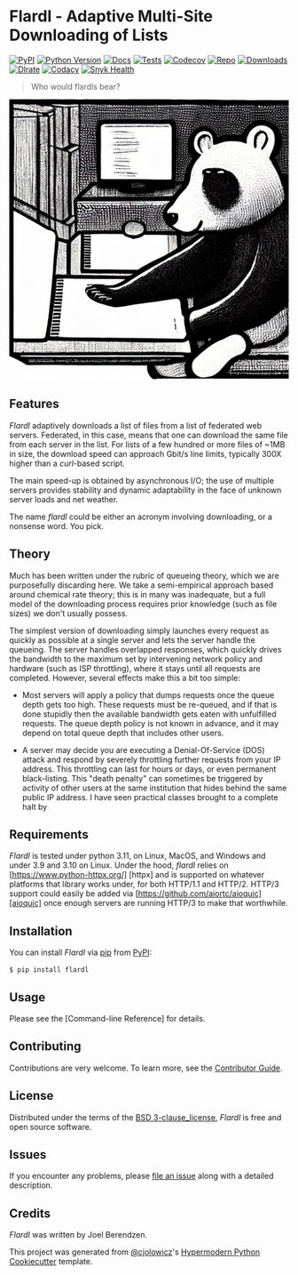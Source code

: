 # Flardl - Adaptive Multi-Site Downloading of Lists

[![PyPI](https://img.shields.io/pypi/v/flardl.svg)][pypi status]
[![Python Version](https://img.shields.io/pypi/pyversions/flardl)][pypi status]
[![Docs](https://img.shields.io/readthedocs/flardl/latest.svg?label=Read%20the%20Docs)][read the docs]
[![Tests](https://github.com/hydrationdynamics/flardl/workflows/Tests/badge.svg)][tests]
[![Codecov](https://codecov.io/gh/hydrationdynamics/flardl/branch/main/graph/badge.svg)][codecov]
[![Repo](https://img.shields.io/github/last-commit/hydrationdynamics/flardl)][repo]
[![Downloads](https://pepy.tech/badge/flardl)][downloads]
[![Dlrate](https://img.shields.io/pypi/dm/flardl)][dlrate]
[![Codacy](https://app.codacy.com/project/badge/Grade/5d86ff69c31d4f8d98ace806a21270dd)][codacy]
[![Snyk Health](https://snyk.io/advisor/python/flardl/badge.svg)][snyk]

[pypi status]: https://pypi.org/project/flardl/
[read the docs]: https://flardl.readthedocs.io/
[tests]: https://github.com/hydrationdynamics/flardl/actions?workflow=Tests
[codecov]: https://app.codecov.io/gh/hydrationdynamics/flardl
[repo]: https://github.com/hydrationdynamics/flardl
[downloads]: https://pepy.tech/project/flardl
[dlrate]: https://github.com/hydrationdynamics/flardl
[codacy]: https://www.codacy.com/gh/hydrationdynamics/flardl?utm_source=github.com&utm_medium=referral&utm_content=hydrationdynamics/zeigen&utm_campaign=Badge_Grade
[snyk]: https://snyk.io/advisor/python/flardl

> Who would flardls bear?

[![logo](https://raw.githubusercontent.com/hydrationdynamics/flardl/main/docs/_static/flardl_bear.png)][logo license]

[logo license]: https://raw.githubusercontent.com/hydrationdynamics/flardl/main/LICENSE.logo.txt

## Features

_Flardl_ adaptively downloads a list of files from a list of federated web servers.
Federated, in this case, means that one can download the same file from each server
in the list. For lists of a few hundred or more files of ~1MB in size, the download speed can
approach Gbit/s line limits, typically 300X higher than a _curl_-based script.

The main speed-up is obtained by asynchronous I/O; the use of multiple servers
provides stability and dynamic adaptability in the face of unknown server loads
and net weather.

The name _flardl_ could be either an acronym involving downloading, or a
nonsense word. You pick.

## Theory

Much has been written under the rubric of queueing theory, which we are purposefully discarding here.
We take a semi-empirical approach based around chemical rate theory; this is in many was inadequate,
but a full model of the downloading process requires prior knowledge (such as file sizes) we don't
usually possess.

The simplest version of downloading simply launches every request as quickly as possible at a
single server and lets
the server handle the queueing. The server handles overlapped responses, which quickly drives the
bandwidth to the maximum set by intervening network policy and hardware (such as ISP throttling),
where it stays until all requests are completed. However, several effects make this a bit too
simple:

- Most servers will apply a policy that dumps requests once the queue depth gets too high.
  These requests must be re-queued, and if that is done stupidly then the available
  bandwidth gets eaten with unfulfilled requests. The queue depth policy is not known
  in advance, and it may depend on total queue depth that includes other users.

- A server may decide you are executing a Denial-Of-Service (DOS) attack and respond by
  severely throttling further requests from your IP address. This throttling can last
  for hours or days, or even permanent black-listing. This "death penalty" can sometimes
  be triggered by activity of other users at the same institution that hides behind the
  same public IP address. I have seen practical classes brought to a complete halt by

## Requirements

_Flardl_ is tested under python 3.11, on Linux, MacOS, and
Windows and under 3.9 and 3.10 on Linux. Under the hood,
_flardl_ relies on
[https://www.python-httpx.org/] [httpx] and is supported
on whatever platforms that library works under, for both HTTP/1.1 and HTTP/2.
HTTP/3 support could easily be added via
[https://github.com/aiortc/aioquic][aioquic] once enough servers are
running HTTP/3 to make that worthwhile.

## Installation

You can install _Flardl_ via [pip] from [PyPI]:

```console
$ pip install flardl
```

## Usage

Please see the [Command-line Reference] for details.

## Contributing

Contributions are very welcome.
To learn more, see the [Contributor Guide].

## License

Distributed under the terms of the [BSD 3-clause_license][license],
_Flardl_ is free and open source software.

## Issues

If you encounter any problems,
please [file an issue] along with a detailed description.

## Credits

_Flardl_ was written by Joel Berendzen.

This project was generated from [@cjolowicz]'s [Hypermodern Python Cookiecutter] template.

[@cjolowicz]: https://github.com/cjolowicz
[pypi]: https://pypi.org/
[hypermodern python cookiecutter]: https://github.com/cjolowicz/cookiecutter-hypermodern-python
[file an issue]: https://github.com/hydrationdynamics/flardl/issues
[pip]: https://pip.pypa.io/

<!-- github-only -->

[license]: https://github.com/hydrationdynamics/flardl/blob/main/LICENSE
[contributor guide]: https://github.com/hydrationdynamics/flardl/blob/main/CONTRIBUTING.md
